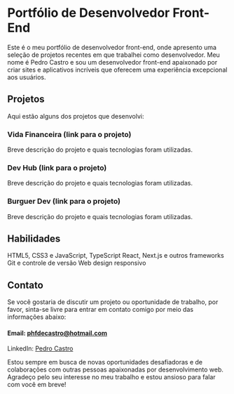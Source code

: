 # Portfólio de Desenvolvedor Front-End
Este é o meu portfólio de desenvolvedor front-end, onde apresento uma seleção de projetos recentes em que trabalhei como desenvolvedor. Meu nome é Pedro Castro e sou um desenvolvedor front-end apaixonado por criar sites e aplicativos incríveis que oferecem uma experiência excepcional aos usuários.

## Projetos
Aqui estão alguns dos projetos que desenvolvi:

### Vida Financeira (link para o projeto)
Breve descrição do projeto e quais tecnologias foram utilizadas.

### Dev Hub (link para o projeto)
Breve descrição do projeto e quais tecnologias foram utilizadas.

### Burguer Dev (link para o projeto)
Breve descrição do projeto e quais tecnologias foram utilizadas.

##

## Habilidades
HTML5, CSS3 e JavaScript, TypeScript
React, Next.js e outros frameworks
Git e controle de versão
Web design responsivo

## Contato
Se você gostaria de discutir um projeto ou oportunidade de trabalho, por favor, sinta-se livre para entrar em contato comigo por meio das informações abaixo:

#### Email: phfdecastro@hotmail.com
LinkedIn: <a href="https://www.linkedin.com/in/pedrocastro210">Pedro Castro</a>

Estou sempre em busca de novas oportunidades desafiadoras e de colaborações com outras pessoas apaixonadas por desenvolvimento web. Agradeço pelo seu interesse no meu trabalho e estou ansioso para falar com você em breve!
